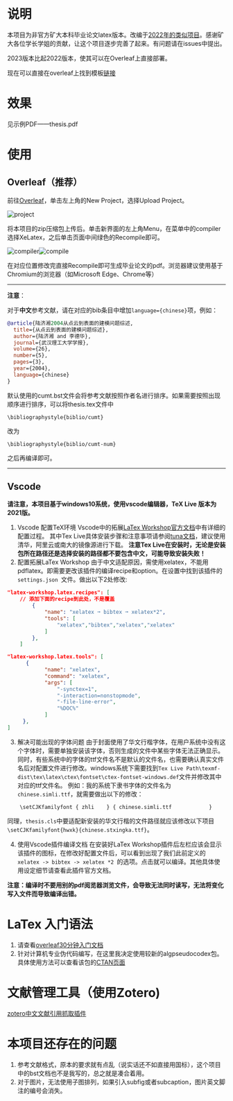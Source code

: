 # 说明
本项目为非官方矿大本科毕业论文latex版本。改编于[2022年的类似项目](https://github.com/Lighter207/CUMT-undergraduate-latex-template2022)。感谢矿大各位学长学姐的贡献，让这个项目逐步完善了起来。有问题请在issues中提出。

2023版本比起2022版本，使其可以在Overleaf上直接部署。

现在可以直接在overleaf上找到模板[链接](https://www.overleaf.com/latex/templates/zhong-guo-kuang-ye-da-xue-ben-ke-sheng-bi-ye-she-ji-mo-ban-2023ban-fei-guan-fang-cumt-undergraduate-latex-template2023-unofficial/wnvtqxmbyjdj)

# 效果
见示例PDF——thesis.pdf

# 使用

## Overleaf（推荐）

前往[Overleaf](https://www.overleaf.com/)，单击左上角的New Project，选择Upload Project。

![project](https://github.com/Tony-Lowe/CUMT-undergraduate-latex-template2023/blob/master/Introduction/screenshot1.png)

将本项目的zip压缩包上传后。单击新界面的左上角Menu，在菜单中的compiler选择XeLatex，之后单击页面中间绿色的Recompile即可。

![compiler](https://github.com/Tony-Lowe/CUMT-undergraduate-latex-template2023/blob/master/Introduction/screenshot2.png)![compile](https://github.com/Tony-Lowe/CUMT-undergraduate-latex-template2023/blob/master/Introduction/screenshot3.png)

在对应位置修改完直接Recompile即可生成毕业论文的pdf。浏览器建议使用基于Chromium的浏览器（如Microsoft Edge、Chrome等）

---

**注意**：

对于**中文**参考文献，请在对应的bib条目中增加`language={chinese}`项，例如：
```bib
@article{陆济湘2004从点云到表面的建模问题综述,
  title={从点云到表面的建模问题综述},
  author={陆济湘 and 李德华},
  journal={武汉理工大学学报},
  volume={26},
  number={5},
  pages={3},
  year={2004},
  language={chinese}
}
```

默认使用的cumt.bst文件会将参考文献按照作者名进行排序。如果需要按照出现顺序进行排序，可以将thesis.tex文件中
```Tex
\bibliographystyle{biblio/cumt}
```
改为
```Tex
\bibliographystyle{biblio/cumt-num}
```
 之后再编译即可。
 
---

## Vscode
**请注意，本项目基于windows10系统，使用vscode编辑器，TeX Live 版本为2021版。**
1. Vscode 配置TeX环境
Vscode中的拓展[LaTex Workshop官方文档](https://github.com/James-Yu/LaTeX-Workshop/wiki/Install#installation)中有详细的配置过程。
其中Tex Live具体安装步骤和注意事项请参阅[tuna文档](https://mirrors.tuna.tsinghua.edu.cn/help/CTAN/)，建议使用清华，阿里云或南大的镜像源进行下载。
**注意Tex Live在安装时，无论是安装包所在路径还是选择安装的路径都不要包含中文，可能导致安装失败！**
2. 配置拓展LaTex Workshop
由于中文适配原因，需使用xelatex，不能用pdflatex。即需要更改该插件的编译recipe和option。在设置中找到该插件的 `settings.json `文件。做出以下2处修改:
```json
"latex-workshop.latex.recipes": [
    // 添加下面的recipe到此处，不是覆盖
        {
            "name": "xelatex ➞ bibtex ➞ xelatex*2",
            "tools": [
                "xelatex","bibtex","xelatex","xelatex"
            ]
        },
    ]

"latex-workshop.latex.tools": [
      {
            "name": "xelatex",
            "command": "xelatex",
            "args": [
                "-synctex=1",
                "-interaction=nonstopmode",
                "-file-line-error",
                "%DOC%"
            ]
     },
]
```
3. 解决可能出现的字体问题
由于封面使用了华文行楷字体，在用户系统中没有这个字体时，需要单独安装该字体，否则生成的文件中某些字体无法正确显示。同时，有些系统中的字体的ttf文件名不是默认的文件名，也需要确认真实文件名后对配置文件进行修改。windows系统下需要找到`Tex Live Path\texmf-dist\tex\latex\ctex\fontset\ctex-fontset-windows.def`文件并修改其中对应的ttf文件名。
例如：我的系统下隶书字体的文件名为`chinese.simli.ttf`，就需要做出以下的修改：
```Tex
    \setCJKfamilyfont { zhli    } { chinese.simli.ttf            } 
```
同理，`thesis.cls`中要适配新安装的华文行楷的文件路径就应该修改以下项目`\setCJKfamilyfont{hwxk}{chinese.stxingka.ttf}`。

4. 使用Vscode插件编译文档
在安装好LaTex Workshop插件后左栏应该会显示该插件的图标，在修改好配置文件后，可以看到出现了我们此前定义的`xelatex -> bibtex -> xelatex *2 `的选项。点击就可以编译。其他具体使用设定细节请查看此插件官方文档。

**注意：编译时不要用别的pdf阅览器浏览文件，会导致无法同时读写，无法将变化写入文件而导致编译出错。**

# LaTex 入门语法
1. 请查看[overleaf30分钟入门文档](https://www.overleaf.com/learn/latex/Learn_LaTeX_in_30_minutes)
2. 针对计算机专业伪代码编写，在这里我决定使用较新的algpseudocodex包。具体使用方法可以查看该包的[CTAN页面](https://ctan.org/pkg/algpseudocodex)

# 文献管理工具（使用Zotero)
[zotero中文文献引用抓取插件](https://github.com/l0o0/translators_CN)

# 本项目还存在的问题
1. 参考文献格式，原本的要求就有点乱（说实话还不如直接用国标），这个项目中的bst文档也不是我写的，总之就是凑合着用。
2. 对于图片，无法使用子图排列，如果引入subfig或者subcaption，图片英文脚注的编号会消失。

